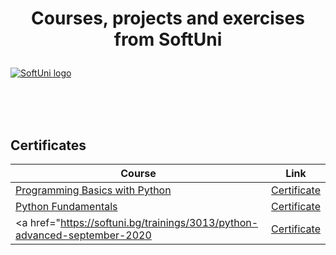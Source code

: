 # <p align="center"> Courses, projects and exercises from SoftUni <p>
  
<a href="https://softuni.bg/trainings/courses" rel="Courses">  ![SoftUni logo][logo] <a/>

[logo]: http://innovationstarterbox.bg/wp-content/uploads/2016/05/Softuni_logo_trasparent.png "Logo Title Text 2"

<br/>
<br/>
<br/>

<h2> Certificates </h2>

|**Course**|**Link**| 
|---|---|
|<a href="https://softuni.bg/trainings/2777/programming-basics-with-python-february-2020" > Programming Basics with Python </a>   | <a href="https://softuni.bg/certificates/details/78672/faa5eec9"> Certificate</a> |
|<a href="https://softuni.bg/trainings/2833/python-fundamentals-may-2020"> Python Fundamentals  </a>| <a href="https://softuni.bg/certificates/details/85518/29a89dac"> Certificate</a> |
|<a href="https://softuni.bg/trainings/3013/python-advanced-september-2020  </a>| <a href="https://softuni.bg/Certificates/Details/90096/064c082d"> Certificate</a> |
